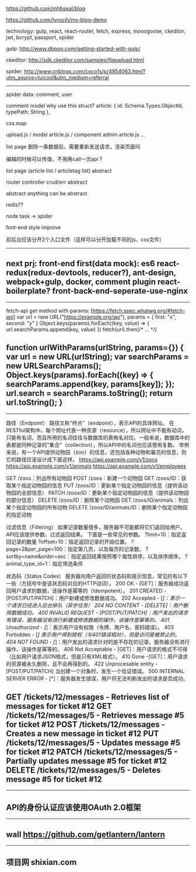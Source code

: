 
https://github.com/mhbseal/blog

https://github.com/tyrocjh/my-blog-demo

technology:
gulp, react, react-router, fetch, express, mooogoose, ckeditor, jwt, bcrypt, passport, spider

gulp:
http://www.dbpoo.com/getting-started-with-gulp/

ckeditor:
http://sdk.ckeditor.com/samples/fileupload.html

spider:
http://www.cnblogs.com/coco1s/p/4954063.html?utm_source=tuicool&utm_medium=referral

--------------------------------------
spider data: comment, user

comment model why use this struct?
article: {
  id: Schema.Types.ObjectId,
  typePath: String
},

css.map

upload.js / model article.js / component admin article.js ...

list page 删除一条数据后，需要重新发送请求，渲染页面吗

编辑的时候可以传值，不用再call一次api？

list page (article list / articletag list) abstract

router controller crud/err abstract

abstract anything can be abstract

<script src="http://cdn.ckeditor.com/4.5.9/standard-all/ckeditor.js"></script>

redis??

node task -> spider

font-end style improve

前后台应该分开2个入口文件（这样可以分开加载不同的js、css文件）

--------------------------------------
next prj:
front-end first(data mock): es6 react-redux(redux-devtools, reducer?), ant-design, webpack+gulp, docker, comment plugin react-boilerplate?  front-back-end-seperate-use-nginx
--------------------------------------

--------------------------------------
fetch-api get method with params:
[https://fetch.spec.whatwg.org/#fetch-api]
var url = new URL("https://example.org/api"),
    params = { first: "x", second: "y" }
Object.keys(params).forEach((key, value) => { url.searchParams.append(key, value) })
fetch(url).then(/* ... */)

function urlWithParams(urlString, params={}) {
  var url = new URL(urlString);
  var searchParams = new URLSearchParams();
  Object.keys(params).forEach((key) => {
    searchParams.append(key, params[key]);
  });
  url.search = searchParams.toString();
  return url.toString();
}
--------------------------------------

--------------------------------------
路径（Endpoint）
路径又称"终点"（endpoint），表示API的具体网址。
在RESTful架构中，每个网址代表一种资源（resource），所以网址中不能有动词，只能有名词，而且所用的名词往往与数据库的表格名对应。一般来说，数据库中的表都是同种记录的"集合"（collection），所以API中的名词也应该使用复数。
举例来说，有一个API提供动物园（zoo）的信息，还包括各种动物和雇员的信息，则它的路径应该设计成下面这样。
https://api.example.com/v1/zoos
https://api.example.com/v1/animals
https://api.example.com/v1/employees

GET /zoos：列出所有动物园
POST /zoos：新建一个动物园
GET /zoos/ID：获取某个指定动物园的信息
PUT /zoos/ID：更新某个指定动物园的信息（提供该动物园的全部信息）
PATCH /zoos/ID：更新某个指定动物园的信息（提供该动物园的部分信息）
DELETE /zoos/ID：删除某个动物园
GET /zoos/ID/animals：列出某个指定动物园的所有动物
DELETE /zoos/ID/animals/ID：删除某个指定动物园的指定动物

过滤信息（Filtering）
如果记录数量很多，服务器不可能都将它们返回给用户。API应该提供参数，过滤返回结果。
下面是一些常见的参数。
?limit=10：指定返回记录的数量
?offset=10：指定返回记录的开始位置。
?page=2&per_page=100：指定第几页，以及每页的记录数。
?sortby=name&order=asc：指定返回结果按照哪个属性排序，以及排序顺序。
?animal_type_id=1：指定筛选条件

状态码（Status Codes）
服务器向用户返回的状态码和提示信息，常见的有以下一些（方括号中是该状态码对应的HTTP动词）。
200 OK - [GET]：服务器成功返回用户请求的数据，该操作是幂等的（Idempotent）。
201 CREATED - [POST/PUT/PATCH]：用户新建或修改数据成功。
202 Accepted - [*]：表示一个请求已经进入后台排队（异步任务）
204 NO CONTENT - [DELETE]：用户删除数据成功。
400 INVALID REQUEST - [POST/PUT/PATCH]：用户发出的请求有错误，服务器没有进行新建或修改数据的操作，该操作是幂等的。
401 Unauthorized - [*]：表示用户没有权限（令牌、用户名、密码错误）。
403 Forbidden - [*] 表示用户得到授权（与401错误相对），但是访问是被禁止的。
404 NOT FOUND - [*]：用户发出的请求针对的是不存在的记录，服务器没有进行操作，该操作是幂等的。
406 Not Acceptable - [GET]：用户请求的格式不可得（比如用户请求JSON格式，但是只有XML格式）。
410 Gone -[GET]：用户请求的资源被永久删除，且不会再得到的。
422 Unprocesable entity - [POST/PUT/PATCH] 当创建一个对象时，发生一个验证错误。
500 INTERNAL SERVER ERROR - [*]：服务器发生错误，用户将无法判断发出的请求是否成功。

GET /tickets/12/messages - Retrieves list of messages for ticket #12
GET /tickets/12/messages/5 - Retrieves message #5 for ticket #12
POST /tickets/12/messages - Creates a new message in ticket #12
PUT /tickets/12/messages/5 - Updates message #5 for ticket #12
PATCH /tickets/12/messages/5 - Partially updates message #5 for ticket #12
DELETE /tickets/12/messages/5 - Deletes message #5 for ticket #12
--------------------------------------

--------------------------------------
API的身份认证应该使用OAuth 2.0框架
--------------------------------------

--------------------------------------
wall
https://github.com/getlantern/lantern
--------------------------------------

--------------------------------------
项目网
shixian.com
--------------------------------------
